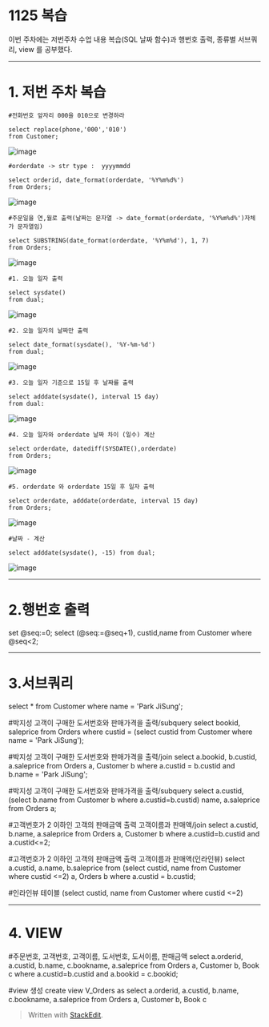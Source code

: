 # 1125 복습
이번 주차에는 저번주차 수업 내용 복습(SQL 날짜 함수)과 행번호 출력,  종류별 서브쿼리, view 를 공부했다.

---


# 1. 저번 주차 복습



    #전화번호 앞자리 000을 010으로 변경하라
    
    select replace(phone,'000','010')
    from Customer;

![image](https://user-images.githubusercontent.com/114793024/204994128-1a00ef76-453d-46a2-8d86-e42262819ea0.png)

    #orderdate -> str type :  yyyymmdd
    
    select orderid, date_format(orderdate, '%Y%m%d%')
    from Orders;

![image](https://user-images.githubusercontent.com/114793024/204994149-f06360e3-c6a4-4ce2-856e-a5c4e4d7128a.png)

    #주문일을 연,월로 출력(날짜는 문자열 -> date_format(orderdate, '%Y%m%d%')자체가 문자열임)
    
    select SUBSTRING(date_format(orderdate, '%Y%m%d'), 1, 7)
    from Orders;

![image](https://user-images.githubusercontent.com/114793024/204994169-392a26db-b960-4f98-9b02-cd064dced216.png)


    #1. 오늘 일자 출력
    
    select sysdate()
    from dual;
    
![image](https://user-images.githubusercontent.com/114793024/204994200-a7a2e174-8093-48ce-969c-7bb23cfd0b07.png)


    #2. 오늘 일자의 날짜만 출력
    
    select date_format(sysdate(), '%Y-%m-%d')
    from dual;
    

![image](https://user-images.githubusercontent.com/114793024/204994230-f1b8ad1e-afee-411b-9981-6d02fd593f39.png)

    
    #3. 오늘 일자 기준으로 15일 후 날짜를 출력
    
    select adddate(sysdate(), interval 15 day)
    from dual:    

![image](https://user-images.githubusercontent.com/114793024/204994257-8632e7f7-3c73-4708-aab1-c9e2bf406ab2.png)



    #4. 오늘 일자와 orderdate 날짜 차이 (일수) 계산 
    
    select orderdate, datediff(SYSDATE(),orderdate)
    from Orders;
    

![image](https://user-images.githubusercontent.com/114793024/204994283-1907867b-1e08-4dc0-acd3-04664c5a01e8.png)



    #5. orderdate 와 orderdate 15일 후 일자 출력 
    
    select orderdate, adddate(orderdate, interval 15 day) 
    from Orders;

![image](https://user-images.githubusercontent.com/114793024/204997819-0f571bf3-3dfa-4975-8648-163f69341fc4.png)


    #날짜 - 계산 
    
    select adddate(sysdate(), -15) from dual;

![image](https://user-images.githubusercontent.com/114793024/204997724-1aa29c6f-6937-4d23-8bbd-286964270aae.png)


---

# 2.행번호 출력 
set @seq:=0;
select (@seq:=@seq+1), custid,name
from Customer
where @seq<2;

---

# 3.서브쿼리
select * from Customer
where name = 'Park JiSung';

#박지성 고객이 구매한 도서번호와 판매가격을 출력/subquery
select bookid, saleprice
from Orders
where custid = (select custid from Customer where name = 'Park JiSung');

#박지성 고객이 구매한 도서번호와 판매가격을 출력/join
select a.bookid, b.custid, a.saleprice
from Orders a, Customer b
where a.custid =  b.custid
and b.name = 'Park JiSung';

#박지성 고객이 구매한 도서번호와 판매가격을 출력/subquery
select a.custid, (select b.name from Customer b where a.custid=b.custid) name, a.saleprice
from Orders a;

#고객번호가 2 이하인 고객의 판매금액 출력  고객이름과 판매액/join
select a.custid, b.name, a.saleprice
from Orders a, Customer b
where a.custid=b.custid
and a.custid<=2;

#고객번호가 2 이하인 고객의 판매금액 출력  고객이름과 판매액(인라인뷰)
select a.custid, a.name, b.saleprice
from (select custid, name
from Customer
where custid <=2) a, Orders b
where a.custid = b.custid;

#인라인뷰 테이블 
(select custid, name
from Customer
where custid <=2)

---

# 4. VIEW
#주문번호, 고객번호, 고객이름, 도서번호, 도서이름, 판매금액
select a.orderid, a.custid, b.name, c.bookname, a.saleprice
from Orders a, Customer b, Book c
where a.custid=b.custid and a.bookid = c.bookid;

#view 생성 
create view V_Orders
as 
select a.orderid, a.custid, b.name, c.bookname, a.saleprice
from Orders a, Customer b, Book c


> Written with [StackEdit](https://stackedit.io/).



<!--stackedit_data:
eyJoaXN0b3J5IjpbODQ0NTQ3NjQ4LC0xMTQ4NjA5Mzc0LDkwOD
g0MzE4NSw4MjAwMzMwNzQsNzMwOTk4MTE2XX0=
-->